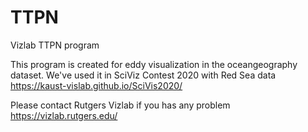 # TTPN
Vizlab TTPN program

This program is created for eddy visualization in the oceangeography dataset. 
We've used it in SciViz Contest 2020 with Red Sea data https://kaust-vislab.github.io/SciVis2020/

Please contact Rutgers Vizlab if you has any problem
https://vizlab.rutgers.edu/



